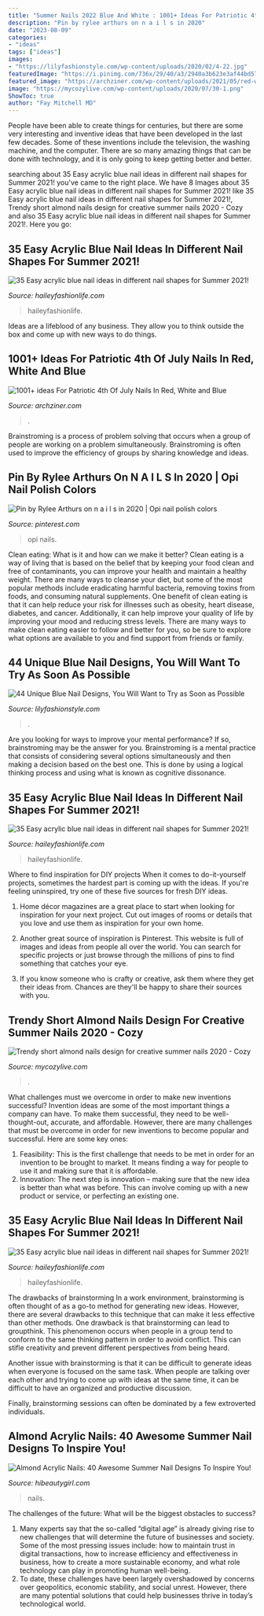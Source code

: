 ```yaml
---
title: "Summer Nails 2022 Blue And White : 1001+ Ideas For Patriotic 4th Of July Nails In Red, White And Blue"
description: "Pin by rylee arthurs on n a i l s in 2020"
date: "2023-08-09"
categories:
- "ideas"
tags: ["ideas"]
images:
- "https://lilyfashionstyle.com/wp-content/uploads/2020/02/4-22.jpg"
featuredImage: "https://i.pinimg.com/736x/29/40/a3/2940a3b623e3af44bd57dfbd9df30589.jpg"
featured_image: "https://archziner.com/wp-content/uploads/2021/05/red-white-and-blue-nail-polish-4th-of-july-nails-red-white-and-blue-glitter.jpg"
image: "https://mycozylive.com/wp-content/uploads/2020/07/30-1.png"
ShowToc: true
author: "Fay Mitchell MD"
---
```



People have been able to create things for centuries, but there are some very interesting and inventive ideas that have been developed in the last few decades. Some of these inventions include the television, the washing machine, and the computer. There are so many amazing things that can be done with technology, and it is only going to keep getting better and better.

	

		
searching about 35 Easy acrylic blue nail ideas in different nail shapes for Summer 2021! you've came to the right place. We have 8 Images about 35 Easy acrylic blue nail ideas in different nail shapes for Summer 2021! like 35 Easy acrylic blue nail ideas in different nail shapes for Summer 2021!, Trendy short almond nails design for creative summer nails 2020 - Cozy and also 35 Easy acrylic blue nail ideas in different nail shapes for Summer 2021!. Here you go:
		
    
## 35 Easy Acrylic Blue Nail Ideas In Different Nail Shapes For Summer 2021!

<img loading=lazy src="https://haileyfashionlife.com/wp-content/uploads/2021/04/37.jpg" onerror="this.onerror=null;this.src='https://tse3.mm.bing.net/th?id=OIP.-d2C1wmdne676CIE08hj1AHaLH&amp;pid=15.1';" alt="35 Easy acrylic blue nail ideas in different nail shapes for Summer 2021!">

_Source: haileyfashionlife.com_

>haileyfashionlife. 

	

Ideas are a lifeblood of any business. They allow you to think outside the box and come up with new ways to do things.

    
## 1001+ Ideas For Patriotic 4th Of July Nails In Red, White And Blue

<img loading=lazy src="https://archziner.com/wp-content/uploads/2021/05/red-white-and-blue-nail-polish-4th-of-july-nails-red-white-and-blue-glitter.jpg" onerror="this.onerror=null;this.src='https://tse2.mm.bing.net/th?id=OIP.wJZKziuLDbf_G-MH-ZFEfAHaJ3&amp;pid=15.1';" alt="1001+ ideas For Patriotic 4th Of July Nails In Red, White and Blue">

_Source: archziner.com_

>. 

	

Brainstroming is a process of problem solving that occurs when a group of people are working on a problem simultaneously. Brainstroming is often used to improve the efficiency of groups by sharing knowledge and ideas.

    
## Pin By Rylee Arthurs On N A I L S In 2020 | Opi Nail Polish Colors

<img loading=lazy src="https://i.pinimg.com/736x/29/40/a3/2940a3b623e3af44bd57dfbd9df30589.jpg" onerror="this.onerror=null;this.src='https://tse3.mm.bing.net/th?id=OIP.bUu2_NkAo0jZNXFKCDvhbwHaHa&amp;pid=15.1';" alt="Pin by Rylee Arthurs on n a i l s in 2020 | Opi nail polish colors">

_Source: pinterest.com_

>opi nails. 

	

Clean eating: What is it and how can we make it better?
Clean eating is a way of living that is based on the belief that by keeping your food clean and free of contaminants, you can improve your health and maintain a healthy weight. There are many ways to cleanse your diet, but some of the most popular methods include eradicating harmful bacteria, removing toxins from foods, and consuming natural supplements.
One benefit of clean eating is that it can help reduce your risk for illnesses such as obesity, heart disease, diabetes, and cancer. Additionally, it can help improve your quality of life by improving your mood and reducing stress levels. There are many ways to make clean eating easier to follow and better for you, so be sure to explore what options are available to you and find support from friends or family.

    
## 44 Unique Blue Nail Designs, You Will Want To Try As Soon As Possible

<img loading=lazy src="https://lilyfashionstyle.com/wp-content/uploads/2020/02/4-22.jpg" onerror="this.onerror=null;this.src='https://tse1.mm.bing.net/th?id=OIP.XF5saKxWez0uijaUiImuZAHaKu&amp;pid=15.1';" alt="44 Unique Blue Nail Designs, You Will Want to Try as Soon as Possible">

_Source: lilyfashionstyle.com_

>. 

	

Are you looking for ways to improve your mental performance? If so, brainstroming may be the answer for you. Brainstroming is a mental practice that consists of considering several options simultaneously and then making a decision based on the best one. This is done by using a logical thinking process and using what is known as cognitive dissonance.

    
## 35 Easy Acrylic Blue Nail Ideas In Different Nail Shapes For Summer 2021!

<img loading=lazy src="https://haileyfashionlife.com/wp-content/uploads/2021/04/14-4-769x1154.jpg" onerror="this.onerror=null;this.src='https://tse3.mm.bing.net/th?id=OIP._39BG0dWvMU0MIX-OaBjXgHaLH&amp;pid=15.1';" alt="35 Easy acrylic blue nail ideas in different nail shapes for Summer 2021!">

_Source: haileyfashionlife.com_

>haileyfashionlife. 

	

Where to find inspiration for DIY projects
When it comes to do-it-yourself projects, sometimes the hardest part is coming up with the ideas. If you're feeling uninspired, try one of these five sources for fresh DIY ideas.
1. Home décor magazines are a great place to start when looking for inspiration for your next project. Cut out images of rooms or details that you love and use them as inspiration for your own home.

2. Another great source of inspiration is Pinterest. This website is full of images and ideas from people all over the world. You can search for specific projects or just browse through the millions of pins to find something that catches your eye.

3. If you know someone who is crafty or creative, ask them where they get their ideas from. Chances are they'll be happy to share their sources with you.


    
## Trendy Short Almond Nails Design For Creative Summer Nails 2020 - Cozy

<img loading=lazy src="https://mycozylive.com/wp-content/uploads/2020/07/30-1.png" onerror="this.onerror=null;this.src='https://tse4.mm.bing.net/th?id=OIP.DatSzw02SShtjL3jn2DV0wHaKf&amp;pid=15.1';" alt="Trendy short almond nails design for creative summer nails 2020 - Cozy">

_Source: mycozylive.com_

>. 

	

What challenges must we overcome in order to make new inventions successful?
Invention ideas are some of the most important things a company can have. To make them successful, they need to be well-thought-out, accurate, and affordable. However, there are many challenges that must be overcome in order for new inventions to become popular and successful. Here are some key ones:
1. Feasibility: This is the first challenge that needs to be met in order for an invention to be brought to market. It means finding a way for people to use it and making sure that it is affordable.
2. Innovation: The next step is innovation – making sure that the new idea is better than what was before. This can involve coming up with a new product or service, or perfecting an existing one. 
    
## 35 Easy Acrylic Blue Nail Ideas In Different Nail Shapes For Summer 2021!

<img loading=lazy src="https://haileyfashionlife.com/wp-content/uploads/2021/04/26-5-768x1152.jpg" onerror="this.onerror=null;this.src='https://tse3.mm.bing.net/th?id=OIP.bNKvinsWf6Nd3ErFAaLT4QHaLH&amp;pid=15.1';" alt="35 Easy acrylic blue nail ideas in different nail shapes for Summer 2021!">

_Source: haileyfashionlife.com_

>haileyfashionlife. 

	

The drawbacks of brainstorming
In a work environment, brainstorming is often thought of as a go-to method for generating new ideas. However, there are several drawbacks to this technique that can make it less effective than other methods.
One drawback is that brainstorming can lead to groupthink. This phenomenon occurs when people in a group tend to conform to the same thinking pattern in order to avoid conflict. This can stifle creativity and prevent different perspectives from being heard.

Another issue with brainstorming is that it can be difficult to generate ideas when everyone is focused on the same task. When people are talking over each other and trying to come up with ideas at the same time, it can be difficult to have an organized and productive discussion.

Finally, brainstorming sessions can often be dominated by a few extroverted individuals.

    
## Almond Acrylic Nails: 40 Awesome Summer Nail Designs To Inspire You!

<img loading=lazy src="https://hibeautygirl.com/wp-content/uploads/2021/05/38-6.jpg" onerror="this.onerror=null;this.src='https://tse4.mm.bing.net/th?id=OIP.Vus6Lyslc7dhu7lQSVRBygHaLH&amp;pid=15.1';" alt="Almond Acrylic Nails: 40 Awesome Summer Nail Designs To Inspire You!">

_Source: hibeautygirl.com_

>nails. 

	

The challenges of the future: What will be the biggest obstacles to success?
1. Many experts say that the so-called “digital age” is already giving rise to new challenges that will determine the future of businesses and society. Some of the most pressing issues include: how to maintain trust in digital transactions, how to increase efficiency and effectiveness in business, how to create a more sustainable economy, and what role technology can play in promoting human well-being.
2. To date, these challenges have been largely overshadowed by concerns over geopolitics, economic stability, and social unrest. However, there are many potential solutions that could help businesses thrive in today’s technological world.

